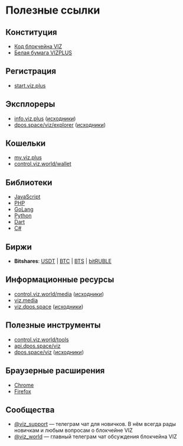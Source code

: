 # Полезные ссылки

## Конституция
* [Код блокчейна VIZ](https://github.com/VIZ-Blockchain/viz-cpp-node)
* [Белая бумага VIZPLUS](https://viz.media/vizplus-whitepaper/)

## Регистрация
* [start.viz.plus](https://start.viz.plus)

## Эксплореры
* [info.viz.plus](https://info.viz.plus) ([исходники](https://github.com/vizplus/info-viz-plus))
* [dpos.space/viz/explorer](https://dpos.space/viz/explorer) ([исходники](https://github.com/denis-skripnik/dpos.space))

## Кошельки
* [my.viz.plus](https://my.viz.plus)
* [control.viz.world/wallet](https://control.viz.world/wallet/)

## Библиотеки
* [JavaScript](https://github.com/VIZ-Blockchain/viz-js-lib)
* [PHP](https://github.com/t3ran13/php-graphene-node-client)
* [GoLang](https://github.com/VIZ-Blockchain/viz-go-lib)
* [Python](https://github.com/VIZ-Blockchain/viz-python-lib)
* [Dart](https://github.com/VizTower/viz-transaction)
* [C#](https://github.com/lososeg/Graphene.Viz)

## Биржи
* **Bitshares**: [USDT](https://wallet.bitshares.org/#/market/XCHNG.VIZ_RUDEX.USDT) | [BTC](https://wallet.bitshares.org/#/market/XCHNG.VIZ_RUDEX.BTC) | [BTS](https://wallet.bitshares.org/#/market/XCHNG.VIZ_BTS) | [bitRUBLE](https://wallet.bitshares.org/#/market/XCHNG.VIZ_RUBLE)

## Информационные ресурсы
* [control.viz.world/media](https://control.viz.world/media/tags/en/) ([исходники](https://github.com/VIZ-Blockchain/viz-php-control-panel))
* [viz.media](https://viz.media)
* [viz.dpos.space](https://viz.dpos.space) ([исходники](https://github.com/denis-skripnik/dpos.space))

## Полезные инструменты
* [control.viz.world/tools](https://control.viz.world/tools/)
* [api.dpos.space/viz](http://api.dpos.space/viz/)
* [dpos.space/viz](https://dpos.space/viz) ([исходники](https://github.com/denis-skripnik/dpos.space))

## Браузерные расширения
* [Chrome](https://chrome.google.com/webstore/detail/vizonator/iehoehfkanaobnbldjfjfabbpaiiojnp)
* [Firefox](https://addons.mozilla.org/ru/firefox/addon/vizonator/)

## Сообщества
* [@viz_support](https://t.me/viz_support) — телеграм чат для новичков. В нём всегда рады новичкам и любым вопросам о блокчейне VIZ
* [@viz_world](https://t.me/viz_world) — главный телеграм чат обсуждения блокчейна VIZ
